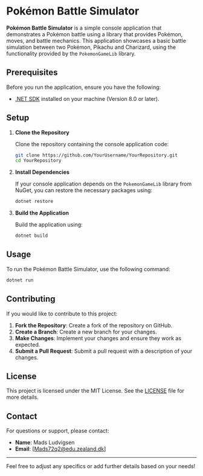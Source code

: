 # Pokémon Battle Simulator

**Pokémon Battle Simulator** is a simple console application that demonstrates a Pokémon battle using a library that provides Pokémon, moves, and battle mechanics. This application showcases a basic battle simulation between two Pokémon, Pikachu and Charizard, using the functionality provided by the `PokemonGameLib` library.

## Prerequisites

Before you run the application, ensure you have the following:

- [.NET SDK](https://dotnet.microsoft.com/download) installed on your machine (Version 8.0 or later).

## Setup

1. **Clone the Repository**

   Clone the repository containing the console application code:

   ```bash
   git clone https://github.com/YourUsername/YourRepository.git
   cd YourRepository
   ```

2. **Install Dependencies**

   If your console application depends on the `PokemonGameLib` library from NuGet, you can restore the necessary packages using:

   ```bash
   dotnet restore
   ```

3. **Build the Application**

   Build the application using:

   ```bash
   dotnet build
   ```

## Usage

To run the Pokémon Battle Simulator, use the following command:

```bash
dotnet run
```

## Contributing

If you would like to contribute to this project:

1. **Fork the Repository**: Create a fork of the repository on GitHub.
2. **Create a Branch**: Create a new branch for your changes.
3. **Make Changes**: Implement your changes and ensure they work as expected.
4. **Submit a Pull Request**: Submit a pull request with a description of your changes.

## License

This project is licensed under the MIT License. See the [LICENSE](LICENSE) file for more details.

## Contact

For questions or support, please contact:

- **Name**: Mads Ludvigsen
- **Email**: [Mads72q2@edu.zealand.dk]

---

Feel free to adjust any specifics or add further details based on your needs!